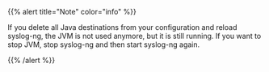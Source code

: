 ---
---
<!-- DISCLAIMER: This file is based on the syslog-ng Open Source Edition documentation https://github.com/balabit/syslog-ng-ose-guides/commit/2f4a52ee61d1ea9ad27cb4f3168b95408fddfdf2 and is used under the terms of The syslog-ng Open Source Edition Documentation License. The file has been modified by Axoflow. -->
{{% alert title="Note" color="info" %}}

If you delete all Java destinations from your configuration and reload syslog-ng, the JVM is not used anymore, but it is still running. If you want to stop JVM, stop syslog-ng and then start syslog-ng again.

{{% /alert %}}
